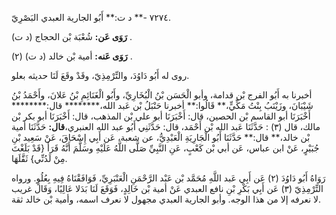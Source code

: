 ٧٢٧٤ -** د ت:** أَبُو الجارية العبدي البَصْرِيّ.

**رَوَى عَن:** شُعْبَة بْن الحجاج (د ت) .

**رَوَى عَنه:** أمية بْن خالد (د ت) (٢) .

روى له أَبُو دَاوُدَ، والتِّرْمِذِيّ، وقَدْ وقَعَ لَنَا حديثه بعلو.

أخبرنا به أَبُو الفرج بْن قدامة، وأبو الْحَسَن بْنُ الْبُخَارِيِّ، وأَبُو الْغَنَائِمِ بْنُ عَلانَ، وأَحْمَدُ بْنُ شَيْبَانَ، وزَيْنَبُ بِنْتُ مَكِّيٍّ،** قَالُوا:** أخبرنا حَنْبَلُ بْن عَبد الله،******** قال:******** أَخْبَرَنَا أبو القاسم بْن الحصين، قال: أَخْبَرَنَا أبو علي بْن المذهب، قال: أَخْبَرَنَا أبو بكر بْن مالك، قال (٣) : حَدَّثَنَا عَبد الله بْن أَحْمَد، قال: حَدَّثَنِي أَبُو عبد الله العنبري،**قال:** حَدَّثَنَا أمية بْن خالد،** قال:** حَدَّثَنَا أَبُو الْجَارِيَةِ الْعَبْدِيُّ، عن شعبة، عَن أَبِي إِسْحَاقَ، عَنْ سَعِيد بْنِ جُبَيْرٍ، عَنْ ابن عباس، عَن أبي بْن كَعْبٍ، عَنِ النَّبِيِّ صَلَّى اللَّهُ عَلَيْهِ وسَلَّمَ أَنَّهُ قَرَأَ {قَدْ بَلَغْتَ مِنْ لَدُنِّي} ثَقَّلَهَا.

رَوَاهُ أَبُو دَاوُدَ (٢) عَن أَبِي عَبد اللَّهِ مُحَمَّد بْن عَبْد الرَّحْمَنِ الْعَنْبَرِيِّ، فَوَافَقْنَاهُ فِيهِ بِعُلُوٍ. ورواه التِّرْمِذِيّ (٣) عَن أَبِي بَكْرِ بْنِ نافع العبدي عَنْ أمية بْن خَالِدٍ، فَوَقَعَ لَنَا بَدَلا عَالِيًا، وَقَال غريب لا نعرفه إلا من هذا الوجه. وأبو الجارية العبدي مجهول لا نعرف اسمه، وأمية بْن خالد ثقة.